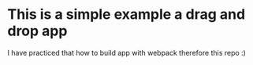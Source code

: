 This is a simple example a drag and drop app
===========================================

I have practiced that how to build app with webpack therefore this repo :)
